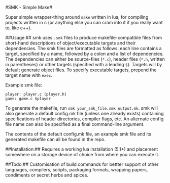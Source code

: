 #SMK - Simple Make#

Super simple wrapper-thing around `make` written in lua, for compiling projects written in c (or anything else you can cram into it if you really want to, like c++).

##Usage:##
smk uses `.smk` files to produce makefile-compatible files from short-hand descriptions of object/executable targets and their dependencies.
The smk files are formatted as follows: each line contains a target, specified by a name, followed by a colon and a list of dependencies.
The dependencies can either be source-files (`*.c`), header files (`*.h`, written in parentheses) or other targets (specified with a leading `$`).
Targets will by default generate object files. To specify executable targets, prepend the target name with `exec`.

Example smk file:
```
player: player.c (player.h)
game: game.c $player
```

To generate the makefile, run `smk your_smk_file.smk output.mk`. smk will also generate a default config.mk file (unless one already exists)
containing specifications of header directories, compiler flags, etc. An alternate config file name can also be specified as a final command-line argument.

The contents of the default config.mk file, an example smk file and its generated makefile can all be found in the repo.

##Installation:##
Requires a working lua installation (5.1+) and placement somewhere on a storage device of choice from where you can execute it.

##Todo:##
Customisation of build commands for bettter support of other languages, compilers, scripts, packaging formats, wrapping papers, condiments or secret herbs and spices.
